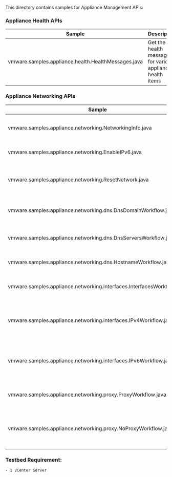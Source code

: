 This directory contains samples for Appliance Management APIs:

### Appliance Health APIs
Sample                                                                      | Description
----------------------------------------------------------------------------|-------------------------------------------------------------------------------------------------------------------
vmware.samples.appliance.health.HealthMessages.java                         | Get the health messages for various appliance health items

### Appliance Networking APIs
Sample                                                                      | Description
----------------------------------------------------------------------------|-------------------------------------------------------------------------------------------------------------------
vmware.samples.appliance.networking.NetworkingInfo.java                     | Get the network information of the appliance
vmware.samples.appliance.networking.EnableIPv6.java                         | Enable/Disable IPv6 on the appliance
vmware.samples.appliance.networking.ResetNetwork.java                       | Refresh the networking configuration of the appliance
vmware.samples.appliance.networking.dns.DnsDomainWorkflow.java              | Add/Set/List the DNS domains for the appliance
vmware.samples.appliance.networking.dns.DnsServersWorkflow.java             | Add/Set/List the DNS servers for the appliance
vmware.samples.appliance.networking.dns.HostnameWorkflow.java               | Get/Set the hostname for the appliance
vmware.samples.appliance.networking.interfaces.InterfacesWorkflow.java      | List/Get the interfaces information for the appliance
vmware.samples.appliance.networking.interfaces.IPv4Workflow.java            | Set/Get the IPv4 configuration of a specific interface in the appliance
vmware.samples.appliance.networking.interfaces.IPv6Workflow.java            | Set/Get the IPv6 configuration of a specific interface in the appliance
vmware.samples.appliance.networking.proxy.ProxyWorkflow.java                | List/Set/Get the proxy information for the appliance
vmware.samples.appliance.networking.proxy.NoProxyWorkflow.java              | Get/Set the servers with No proxy configuration in the appliance

### Testbed Requirement:
    - 1 vCenter Server